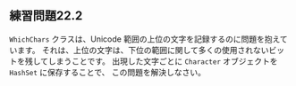 ## 練習問題22.2

`WhichChars` クラスは、Unicode 範囲の上位の文字を記録するのに問題を抱えています。
それは、上位の文字は、下位の範囲に関して多くの使用されないビットを残してしまうことです。
出現した文字ごとに `Character` オブジェクトを `HashSet` に保存することで、 この問題を解決しなさい。
